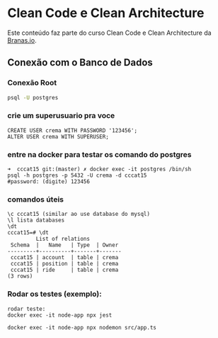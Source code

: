 # Clean Code e Clean Architecture

Este conteúdo faz parte do curso Clean Code e Clean Architecture da [Branas.io](https://branas.io).

## Conexão com o Banco de Dados

### Conexão Root

```bash
psql -U postgres
```



### crie um superusuario pra voce 
```
CREATE USER crema WITH PASSWORD '123456';
ALTER USER crema WITH SUPERUSER;
```

### entre na docker para testar os comando do postgres 
```
➜  cccat15 git:(master) ✗ docker exec -it postgres /bin/sh 
psql -h postgres -p 5432 -U crema -d cccat15
#password: (digite) 123456
```

### comandos úteis
```
\c cccat15 (similar ao use database do mysql)
\l lista databases
\dt
cccat15=# \dt
         List of relations
 Schema  |   Name   | Type  | Owner 
---------+----------+-------+-------
 cccat15 | account  | table | crema
 cccat15 | position | table | crema
 cccat15 | ride     | table | crema
(3 rows)
```

### Rodar os testes (exemplo):
```
rodar teste:
docker exec -it node-app npx jest
```

```
docker exec -it node-app npx nodemon src/app.ts